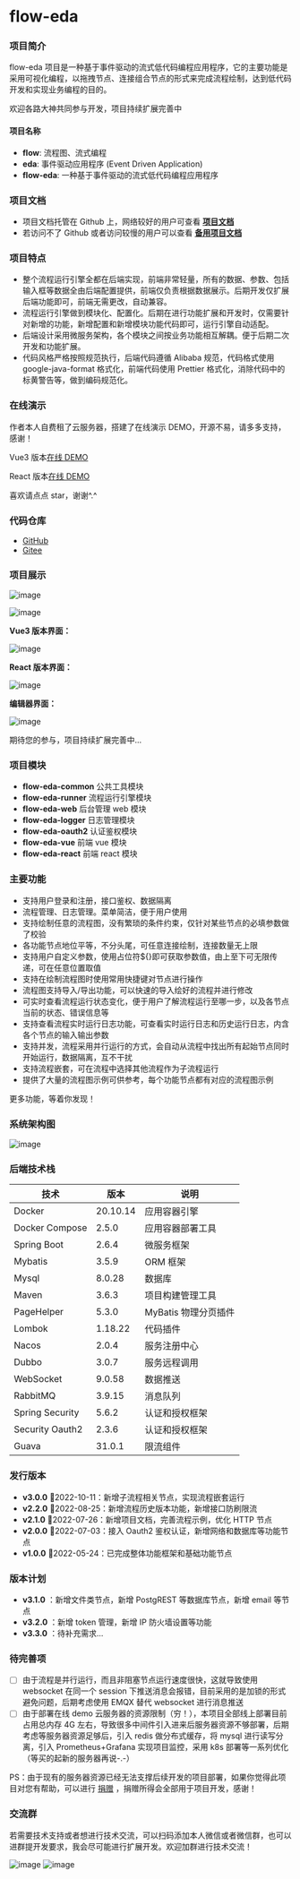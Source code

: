 # flow-eda

### 项目简介

flow-eda 项目是一种基于事件驱动的流式低代码编程应用程序，它的主要功能是采用可视化编程，以拖拽节点、连接组合节点的形式来完成流程绘制，达到低代码开发和实现业务编程的目的。

欢迎各路大神共同参与开发，项目持续扩展完善中

#### 项目名称

- **flow**: 流程图、流式编程
- **eda**: 事件驱动应用程序 (Event Driven Application)
- **flow-eda**: 一种基于事件驱动的流式低代码编程应用程序

### 项目文档

- 项目文档托管在 Github 上，网络较好的用户可查看 **[项目文档](https://linxfeng.github.io/flow-eda)**
- 若访问不了 Github 或者访问较慢的用户可以查看 **[备用项目文档](http://120.48.9.40:91/)**

### 项目特点

- 整个流程运行引擎全都在后端实现，前端非常轻量，所有的数据、参数、包括输入框等数据全由后端配置提供，前端仅负责根据数据展示。后期开发仅扩展后端功能即可，前端无需更改，自动兼容。
- 流程运行引擎做到模块化、配置化。后期在进行功能扩展和开发时，仅需要针对新增的功能，新增配置和新增模块功能代码即可，运行引擎自动适配。
- 后端设计采用微服务架构，各个模块之间按业务功能相互解耦。便于后期二次开发和功能扩展。
- 代码风格严格按照规范执行，后端代码遵循 Alibaba 规范，代码格式使用 google-java-format 格式化，前端代码使用 Prettier 格式化，消除代码中的标黄警告等，做到编码规范化。

### 在线演示

作者本人自费租了云服务器，搭建了在线演示 DEMO，开源不易，请多多支持，感谢！

Vue3 版本[在线 DEMO](http://120.48.9.40:80)

React 版本[在线 DEMO](http://120.48.9.40:90)

喜欢请点点 star，谢谢^.^

### 代码仓库

- [GitHub](https://github.com/Linxfeng/flow-eda)
- [Gitee](https://gitee.com/Linxff/flow-eda)

### 项目展示

![image](https://gitee.com/Linxff/flow-eda/raw/master/docs/img/flows.gif)

![image](https://gitee.com/Linxff/flow-eda/raw/master/docs/img/logs.gif)

**Vue3 版本界面：**

![image](https://gitee.com/Linxff/flow-eda/raw/master/docs/img/vue3.png)

**React 版本界面：**

![image](https://gitee.com/Linxff/flow-eda/raw/master/docs/img/react.png)

**编辑器界面：**

![image](https://gitee.com/Linxff/flow-eda/raw/master/docs/img/editor.png)

期待您的参与，项目持续扩展完善中...

### 项目模块

- **flow-eda-common** 公共工具模块
- **flow-eda-runner** 流程运行引擎模块
- **flow-eda-web** 后台管理 web 模块
- **flow-eda-logger** 日志管理模块
- **flow-eda-oauth2** 认证鉴权模块
- **flow-eda-vue** 前端 vue 模块
- **flow-eda-react** 前端 react 模块

### 主要功能

- 支持用户登录和注册，接口鉴权、数据隔离
- 流程管理、日志管理。菜单简洁，便于用户使用
- 支持绘制任意的流程图，没有繁琐的条件约束，仅针对某些节点的必填参数做了校验
- 各功能节点地位平等，不分头尾，可任意连接绘制，连接数量无上限
- 支持用户自定义参数，使用占位符${}即可获取参数值，由上至下可无限传递，可在任意位置取值
- 支持在绘制流程图时使用常用快捷键对节点进行操作
- 流程图支持导入/导出功能，可以快速的导入绘好的流程并进行修改
- 可实时查看流程运行状态变化，便于用户了解流程运行至哪一步，以及各节点当前的状态、错误信息等
- 支持查看流程实时运行日志功能，可查看实时运行日志和历史运行日志，内含各个节点的输入输出参数
- 支持并发，流程采用并行运行的方式，会自动从流程中找出所有起始节点同时开始运行，数据隔离，互不干扰
- 支持流程嵌套，可在流程中选择其他流程作为子流程运行
- 提供了大量的流程图示例可供参考，每个功能节点都有对应的流程图示例

更多功能，等着你发现！

### 系统架构图

![image](https://gitee.com/Linxff/flow-eda/raw/master/docs/img/architecture.png)

### 后端技术栈

| 技术            | 版本     | 说明                 |
| --------------- | -------- | -------------------- |
| Docker          | 20.10.14 | 应用容器引擎         |
| Docker Compose  | 2.5.0    | 应用容器部署工具     |
| Spring Boot     | 2.6.4    | 微服务框架           |
| Mybatis         | 3.5.9    | ORM 框架             |
| Mysql           | 8.0.28   | 数据库               |
| Maven           | 3.6.3    | 项目构建管理工具     |
| PageHelper      | 5.3.0    | MyBatis 物理分页插件 |
| Lombok          | 1.18.22  | 代码插件             |
| Nacos           | 2.0.4    | 服务注册中心         |
| Dubbo           | 3.0.7    | 服务远程调用         |
| WebSocket       | 9.0.58   | 数据推送             |
| RabbitMQ        | 3.9.15   | 消息队列             |
| Spring Security | 5.6.2    | 认证和授权框架       |
| Security Oauth2 | 2.3.6    | 认证和授权框架       |
| Guava           | 31.0.1   | 限流组件             |

### 发行版本

- **v3.0.0** 🚀2022-10-11：新增子流程相关节点，实现流程嵌套运行
- **v2.2.0** 🚀2022-08-25：新增流程历史版本功能，新增接口防刷限流
- **v2.1.0** 🚀2022-07-26：新增项目文档，完善流程示例，优化 HTTP 节点
- **v2.0.0** 🚀2022-07-03：接入 Oauth2 鉴权认证，新增网络和数据库等功能节点
- **v1.0.0** 🚀2022-05-24：已完成整体功能框架和基础功能节点

### 版本计划

- **v3.1.0** ：新增文件类节点，新增 PostgREST 等数据库节点，新增 email 等节点
- **v3.2.0** ：新增 token 管理，新增 IP 防火墙设置等功能
- **v3.3.0** ：待补充需求...

### 待完善项

- [ ] 由于流程是并行运行，而且非阻塞节点运行速度很快，这就导致使用 websocket 在同一个 session 下推送消息会报错，目前采用的是加锁的形式避免问题，后期考虑使用 EMQX 替代 websocket 进行消息推送
- [ ] 由于部署在线 demo 云服务器的资源限制（穷！），本项目全部线上部署目前占用总内存 4G 左右，导致很多中间件引入进来后服务器资源不够部署，后期考虑等服务器资源足够后，引入 redis 做分布式缓存，将 mysql 进行读写分离，引入 Prometheus+Grafana 实现项目监控，采用 k8s 部署等一系列优化（等买的起新的服务器再说-.-）

PS：由于现有的服务器资源已经无法支撑后续开发的项目部署，如果你觉得此项目对您有帮助，可以进行 [捐赠](https://gitee.com/Linxff/flow-eda#%E4%BA%A4%E6%B5%81%E7%BE%A4) ，捐赠所得会全部用于项目开发，感谢！

### 交流群

若需要技术支持或者想进行技术交流，可以扫码添加本人微信或者微信群，也可以进群提开发要求，我会尽可能进行扩展开发。欢迎加群进行技术交流！

![image](https://gitee.com/Linxff/flow-eda/raw/master/docs/img/weixin.jpg)
![image](https://gitee.com/Linxff/flow-eda/raw/master/docs/img/group.jpg)
